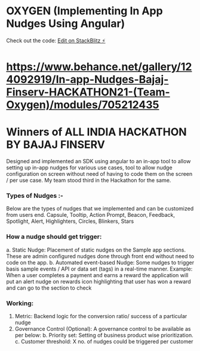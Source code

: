 # OXYGEN (Implementing In App Nudges Using Angular)
Check out the code:
[Edit on StackBlitz ⚡️](https://stackblitz.com/edit/angular-ivy-ityo1f)
# https://www.behance.net/gallery/124092919/In-app-Nudges-Bajaj-Finserv-HACKATHON21-(Team-Oxygen)/modules/705212435

# Winners of ALL INDIA HACKATHON BY BAJAJ FINSERV
Designed and implemented an SDK using angular to an in-app tool to allow setting up in-app nudges for various use cases, tool to allow nudge configuration on screen without need of having to code them on the screen / per use case. My team stood third in the Hackathon for the same.

### Types of Nudges :-
Below are the types of nudges that we implemented and can be customized from users end.
Capsule, Tooltip, Action Prompt, Beacon, Feedback, Spotlight, Alert, Highlighters, Circles, Blinkers, Stars 

### How a nudge should get trigger:
  a. Static Nudge: Placement of static nudges on the Sample app sections. These are admin configured nudges done through front end without need to code on the app.
  b. Automated event-based Nudge: Some nudges to trigger basis sample events / API or data set (tags) in a real-time manner. 
Example: When a user completes a payment and earns a reward the application will put an alert nudge on rewards icon highlighting that user has won a reward and can go to the section to check

### Working:
 1. Metric: Backend logic for the conversion ratio/ success of a particular nudge
 2. Governance Control (Optional): A governance control to be available as per below:
    b. Priority set: Setting of business product wise prioritization.
    c. Customer threshold: X no. of nudges could be triggered per customer


